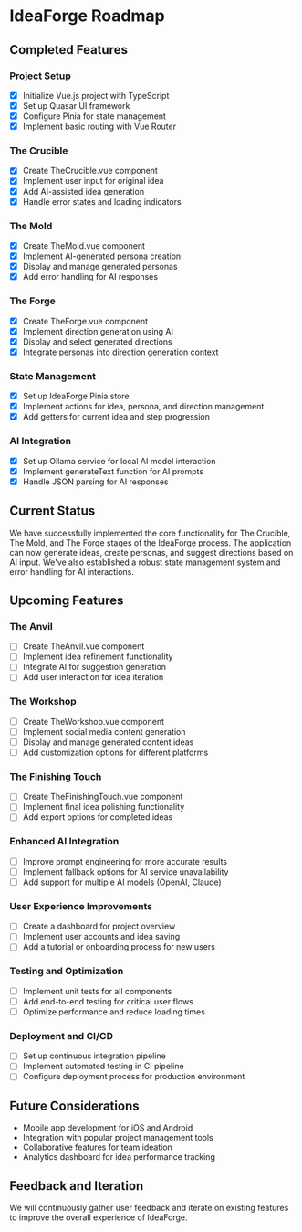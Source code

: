 # IdeaForge Roadmap

## Completed Features

### Project Setup
- [x] Initialize Vue.js project with TypeScript
- [x] Set up Quasar UI framework
- [x] Configure Pinia for state management
- [x] Implement basic routing with Vue Router

### The Crucible
- [x] Create TheCrucible.vue component
- [x] Implement user input for original idea
- [x] Add AI-assisted idea generation
- [x] Handle error states and loading indicators

### The Mold
- [x] Create TheMold.vue component
- [x] Implement AI-generated persona creation
- [x] Display and manage generated personas
- [x] Add error handling for AI responses

### The Forge
- [x] Create TheForge.vue component
- [x] Implement direction generation using AI
- [x] Display and select generated directions
- [x] Integrate personas into direction generation context

### State Management
- [x] Set up IdeaForge Pinia store
- [x] Implement actions for idea, persona, and direction management
- [x] Add getters for current idea and step progression

### AI Integration
- [x] Set up Ollama service for local AI model interaction
- [x] Implement generateText function for AI prompts
- [x] Handle JSON parsing for AI responses

## Current Status

We have successfully implemented the core functionality for The Crucible, The Mold, and The Forge stages of the IdeaForge process. The application can now generate ideas, create personas, and suggest directions based on AI input. We've also established a robust state management system and error handling for AI interactions.

## Upcoming Features

### The Anvil
- [ ] Create TheAnvil.vue component
- [ ] Implement idea refinement functionality
- [ ] Integrate AI for suggestion generation
- [ ] Add user interaction for idea iteration

### The Workshop
- [ ] Create TheWorkshop.vue component
- [ ] Implement social media content generation
- [ ] Display and manage generated content ideas
- [ ] Add customization options for different platforms

### The Finishing Touch
- [ ] Create TheFinishingTouch.vue component
- [ ] Implement final idea polishing functionality
- [ ] Add export options for completed ideas

### Enhanced AI Integration
- [ ] Improve prompt engineering for more accurate results
- [ ] Implement fallback options for AI service unavailability
- [ ] Add support for multiple AI models (OpenAI, Claude)

### User Experience Improvements
- [ ] Create a dashboard for project overview
- [ ] Implement user accounts and idea saving
- [ ] Add a tutorial or onboarding process for new users

### Testing and Optimization
- [ ] Implement unit tests for all components
- [ ] Add end-to-end testing for critical user flows
- [ ] Optimize performance and reduce loading times

### Deployment and CI/CD
- [ ] Set up continuous integration pipeline
- [ ] Implement automated testing in CI pipeline
- [ ] Configure deployment process for production environment

## Future Considerations

- Mobile app development for iOS and Android
- Integration with popular project management tools
- Collaborative features for team ideation
- Analytics dashboard for idea performance tracking

## Feedback and Iteration

We will continuously gather user feedback and iterate on existing features to improve the overall experience of IdeaForge.